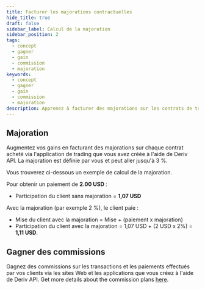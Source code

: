 ```yaml
---
title: Facturer les majorations contractuelles
hide_title: true
draft: false
sidebar_label: Calcul de la majoration
sidebar_position: 2
tags:
  - concept
  - gagner
  - gain
  - commission
  - majoration
keywords:
  - concept
  - gagner
  - gain
  - commission
  - majoration
description: Apprenez à facturer des majorations sur les contrats de trading achetés via votre application de trading.
---
```


## Majoration

Augmentez vos gains en facturant des majorations sur chaque contrat acheté via l'application de trading que vous avez créée à l'aide de Deriv API. La majoration est définie par vous et peut aller jusqu'à 3 %.

Vous trouverez ci-dessous un exemple de calcul de la majoration.

Pour obtenir un paiement de **2.00 USD** :

- Participation du client sans majoration = **1,07 USD**

Avec la majoration (par exemple 2 %), le client paie :

- Mise du client avec la majoration = Mise + (paiement x majoration)
- Participation du client avec la majoration = 1,07 USD + (2 USD x 2%) = **1,11 USD**.

## Gagner des commissions

Gagnez des commissions sur les transactions et les paiements effectués par vos clients via les sites Web et les applications que vous créez à l'aide de Deriv API. Get more details about the commission plans [here](https://www.deriv.com/partners/affiliate-ib).
